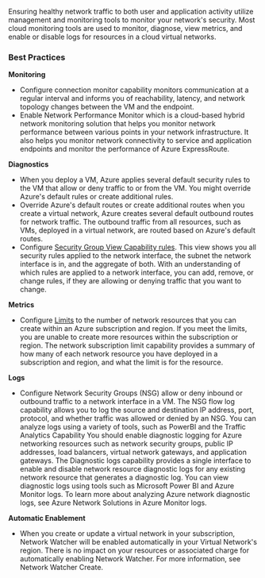 Ensuring healthy network traffic to both user and application activity utilize management and monitoring tools to monitor your network's security. Most cloud monitoring tools are used to monitor, diagnose, view metrics, and enable or disable logs for resources in a cloud virtual networks.

### Best Practices

**Monitoring**

- Configure connection monitor capability monitors communication at a regular interval and informs you of reachability, latency, and network topology changes between the VM and the endpoint.
- Enable Network Performance Monitor which is a cloud-based hybrid network monitoring solution that helps you monitor network performance between various points in your network infrastructure. It also helps you monitor network connectivity to service and application endpoints and monitor the performance of Azure ExpressRoute.

**Diagnostics**

- When you deploy a VM, Azure applies several default security rules to the VM that allow or deny traffic to or from the VM. You might override Azure's default rules or create additional rules.
- Override Azure's default routes or create additional routes when you create a virtual network, Azure creates several default outbound routes for network traffic. The outbound traffic from all resources, such as VMs, deployed in a virtual network, are routed based on Azure's default routes.
- Configure [Security Group View Capability rules](https://docs.microsoft.com/en-us/azure/network-watcher/network-watcher-security-group-view-overview). This view shows you all security rules applied to the network interface, the subnet the network interface is in, and the aggregate of both. With an understanding of which rules are applied to a network interface, you can add, remove, or change rules, if they are allowing or denying traffic that you want to change.

**Metrics**

- Configure [Limits](https://docs.microsoft.com/en-us/azure/azure-resource-manager/management/azure-subscription-service-limits?toc=/azure/network-watcher/toc.json#azure-resource-manager-virtual-networking-limits) to the number of network resources that you can create within an Azure subscription and region. If you meet the limits, you are unable to create more resources within the subscription or region. The network subscription limit capability provides a summary of how many of each network resource you have deployed in a subscription and region, and what the limit is for the resource.

**Logs**

- Configure Network Security Groups (NSG) allow or deny inbound or outbound traffic to a network interface in a VM. The NSG flow log capability allows you to log the source and destination IP address, port, protocol, and whether traffic was allowed or denied by an NSG. You can analyze logs using a variety of tools, such as PowerBI and the Traffic Analytics Capability You should enable diagnostic logging for Azure networking resources such as network security groups, public IP addresses, load balancers, virtual network gateways, and application gateways. The Diagnostic logs capability provides a single interface to enable and disable network resource diagnostic logs for any existing network resource that generates a diagnostic log. You can view diagnostic logs using tools such as Microsoft Power BI and Azure Monitor logs. To learn more about analyzing Azure network diagnostic logs, see Azure Network Solutions in Azure Monitor logs.

**Automatic Enablement**

- When you create or update a virtual network in your subscription, Network Watcher will be enabled automatically in your Virtual Network's region. There is no impact on your resources or associated charge for automatically enabling Network Watcher. For more information, see Network Watcher Create.